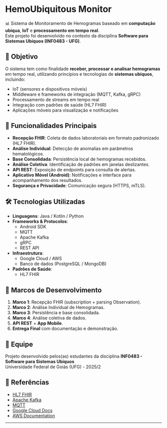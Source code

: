 # HemoUbiquitous Monitor

📊 Sistema de Monitoramento de Hemogramas baseado em **computação ubíqua**, **IoT** e **processamento em tempo real**.  
Este projeto foi desenvolvido no contexto da disciplina **Software para Sistemas Ubíquos (INF0483 - UFG)**.

## 🚀 Objetivo
O sistema tem como finalidade **receber, processar e analisar hemogramas** em tempo real, utilizando princípios e tecnologias de **sistemas ubíquos**, incluindo:
- IoT (sensores e dispositivos móveis)
- Middleware e frameworks de integração (MQTT, Kafka, gRPC)
- Processamento de streams em tempo real
- Integração com padrões de saúde (HL7 FHIR)
- Aplicações móveis para visualização e notificações

## 📌 Funcionalidades Principais
- **Recepção FHIR**: Coleta de dados laboratoriais em formato padronizado (HL7 FHIR).
- **Análise Individual**: Detecção de anomalias em parâmetros hematológicos.
- **Base Consolidada**: Persistência local de hemogramas recebidos.
- **Análise Coletiva**: Identificação de padrões em janelas deslizantes.
- **API REST**: Exposição de endpoints para consulta de alertas.
- **Aplicativo Móvel (Android)**: Notificações e interface para acompanhamento dos resultados.
- **Segurança e Privacidade**: Comunicação segura (HTTPS, mTLS).

## 🛠️ Tecnologias Utilizadas
- **Linguagens**: Java / Kotlin / Python
- **Frameworks & Protocolos**: 
  - Android SDK
  - MQTT
  - Apache Kafka
  - gRPC
  - REST API
- **Infraestrutura**:
  - Google Cloud / AWS
  - Banco de dados (PostgreSQL / MongoDB)
- **Padrões de Saúde**:
  - HL7 FHIR

## 📅 Marcos de Desenvolvimento
1. **Marco 1**: Recepção FHIR (subscription + parsing Observation).
2. **Marco 2**: Análise Individual de Hemogramas.
3. **Marco 3**: Persistência e base consolidada.
4. **Marco 4**: Análise coletiva de dados.
5. **API REST** + **App Mobile**.
6. **Entrega Final** com documentação e demonstração.

## 👥 Equipe
Projeto desenvolvido pelos(as) estudantes da disciplina **INF0483 - Software para Sistemas Ubíquos**  
Universidade Federal de Goiás (UFG) - 2025/2  

## 📖 Referências
- [HL7 FHIR](https://www.hl7.org/fhir/)
- [Apache Kafka](https://kafka.apache.org)
- [MQTT](https://mqtt.org)
- [Google Cloud Docs](https://cloud.google.com/docs)
- [AWS Documentation](https://docs.aws.amazon.com)

---
